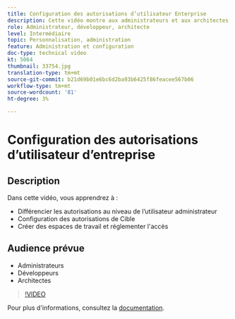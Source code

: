 ```yaml
---
title: Configuration des autorisations d’utilisateur Enterprise
description: Cette vidéo montre aux administrateurs et aux architectes comment différencier les autorisations au niveau de l’administrateur, configurer les autorisations de Cible, créer des espaces de travail et réglementer l’accès.
role: Administrateur, développeur, architecte
level: Intermédiaire
topic: Personnalisation, administration
feature: Administration et configuration
doc-type: technical video
kt: 5064
thumbnail: 33754.jpg
translation-type: tm+mt
source-git-commit: b21d69b01e6bc6d2ba93b6425f86feacee567b06
workflow-type: tm+mt
source-wordcount: '81'
ht-degree: 3%

---
```



# Configuration des autorisations d’utilisateur d’entreprise

## Description

Dans cette vidéo, vous apprendrez à :

* Différencier les autorisations au niveau de l’utilisateur administrateur
* Configuration des autorisations de Cible
* Créer des espaces de travail et réglementer l&#39;accès

## Audience prévue

* Administrateurs
* Développeurs
* Architectes

>[!VIDEO](https://video.tv.adobe.com/v/33754/?quality=12)

Pour plus d&#39;informations, consultez la [documentation](https://docs.adobe.com/content/help/en/target/using/administer/administrating-target.html).
